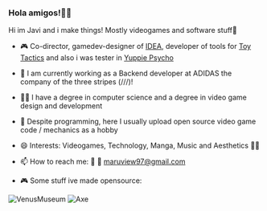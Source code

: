 ### Hola amigos!👋🌮 

Hi im Javi and i make things! Mostly videogames and software stuff💖

- 🎮  Co-director, gamedev-designer of [IDEA](https://store.steampowered.com/app/1873870/IDEA/), developer of tools for [Toy Tactics](https://store.steampowered.com/app/1772530/Toy_Tactics/) and also i was tester in [Yuppie Psycho](https://store.steampowered.com/app/597760/Yuppie_Psycho_Executive_Edition/)

- 🔭 I am currently working as a Backend developer at ADIDAS the company of the three stripes (///)!

- 👨‍🎓 I have a degree in computer science and a degree in video game design and development

- 🧩 Despite programming, here I usually upload open source video game code / mechanics as a hobby

- 😄 Interests: Videogames, Technology, Manga, Music and Aesthetics 👨‍💻

- 📫 How to reach me: 🐤 📧 maruview97@gmail.com

- 🎮 Some stuff ive made opensource:

![VenusMuseum](https://github.com/Marutho/Marutho/blob/master/Venus.png) ![Axe](https://github.com/Marutho/Marutho/blob/master/Axe.png)
 
